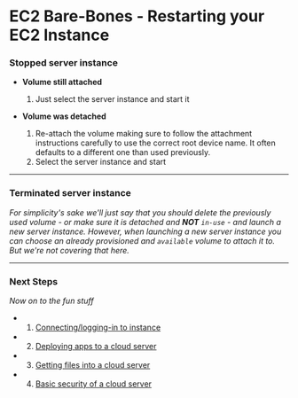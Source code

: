 # EC2 Bare-Bones - Restarting your EC2 Instance

### **Stopped server instance**
  - **Volume still attached**
    1. Just select the server instance and start it

  - **Volume was detached**
    1. Re-attach the volume making sure to follow the attachment instructions carefully to use the correct root device name. It often defaults to a different one than used previously.
    2. Select the server instance and start

---

### **Terminated server instance**
*For simplicity's sake we'll just say that you should delete the previously used volume - or make sure it is detached and **NOT** `in-use` - and launch a new server instance. However, when launching a new server instance you can choose an already provisioned and `available` volume to attach it to. But we're not covering that here.*

---

### **Next Steps**
*Now on to the fun stuff*

  - 1. [Connecting/logging-in to instance][ec2-connection]
  - 2. [Deploying apps to a cloud server][ec2-deploy]
  - 3. [Getting files into a cloud server][ec2-file-management]
  - 4. [Basic security of a cloud server][ec2-security]


[ec2-connection]: ./EC2_CONNECTION.md.md
[ec2-deploy]: ./EC2_DEPLOY.md
[ec2-file-management]: ./EC2_FILE_MANAGEMENT.md
[ec2-security]: ./EC2_BASIC_SECURITY.md
